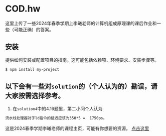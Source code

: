 # COD.hw

这里上传了一些2024年春季学期上李曦老师的计算机组成原理课的课后作业和一些（可能正确）的答案。

## 安装

提供如何安装或配置项目的指南。这可能包括依赖项、环境要求、安装步骤等。

```bash
$ npm install my-project
```

## 以下会有一些对`solution`的（个人认为的）勘误，请大家按需选择参考。

1. 在`solution4`中的4.16题里，第二小问个人认为
```bash
流水线处理器对于ld指令的延迟应该为350*5 =  1750ps。
```

这是2024春季学期李曦老师的课程主页，可能有你想要的资源。
[点击这里](http://staff.ustc.edu.cn/~llxx/cod/index.html)
